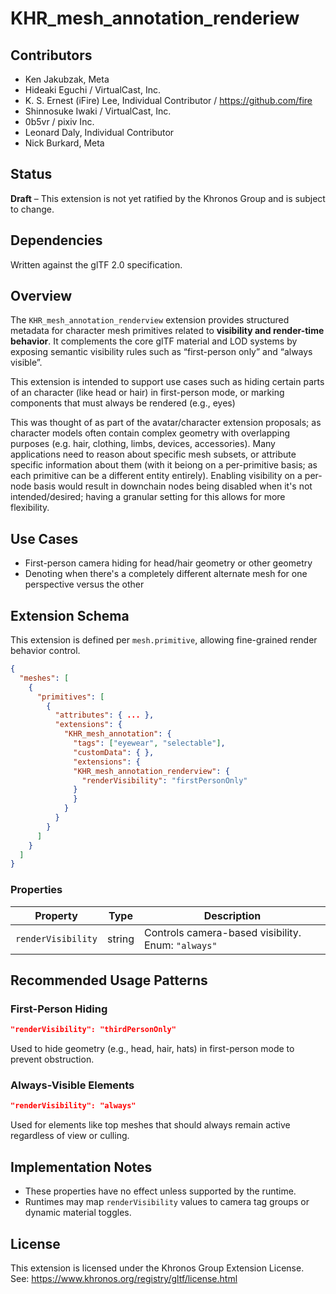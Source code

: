 # KHR_mesh_annotation_renderiew

## Contributors

- Ken Jakubzak, Meta
- Hideaki Eguchi / VirtualCast, Inc.
- K. S. Ernest (iFire) Lee, Individual Contributor / https://github.com/fire
- Shinnosuke Iwaki / VirtualCast, Inc.
- 0b5vr / pixiv Inc.
- Leonard Daly, Individual Contributor
- Nick Burkard, Meta

## Status

**Draft** – This extension is not yet ratified by the Khronos Group and is subject to change.

## Dependencies

Written against the glTF 2.0 specification.

## Overview

The `KHR_mesh_annotation_renderview` extension provides structured metadata for character mesh primitives related to **visibility and render-time behavior**. It complements the core glTF material and LOD systems by exposing semantic visibility rules such as “first-person only” and “always visible”.

This extension is intended to support use cases such as hiding certain parts of an character (like head or hair) in first-person mode, or marking components that must always be rendered (e.g., eyes)

This was thought of as part of the avatar/character extension proposals; as character models often contain complex geometry with overlapping purposes (e.g. hair, clothing, limbs, devices, accessories). Many applications need to reason about specific mesh subsets, or attribute specific information about them (with it beiong on a per-primitive basis; as each primitive can be a different entity entirely). Enabling visibility on a per-node basis would result in downchain nodes being disabled when it's not intended/desired; having a granular setting for this allows for more flexibility. 

## Use Cases

- First-person camera hiding for head/hair geometry or other geometry
- Denoting when there's a completely different alternate mesh for one perspective versus the other


## Extension Schema

This extension is defined per `mesh.primitive`, allowing fine-grained render behavior control.

```json
{
  "meshes": [
    {
      "primitives": [
        {
          "attributes": { ... },
          "extensions": {
            "KHR_mesh_annotation": {
              "tags": ["eyewear", "selectable"],
              "customData": { },
              "extensions": {
              "KHR_mesh_annotation_renderview": {
                "renderVisibility": "firstPersonOnly"
              }
              }
            }
          }
        }
      ]
    }
  ]
}
```

### Properties

| Property         | Type        | Description                                                                 |
|------------------|-------------|-----------------------------------------------------------------------------|
| `renderVisibility` | string    | Controls camera-based visibility. Enum: `"always"` | `"firstPersonOnly"` | `"thirdPersonOnly"` | `"never"` |

## Recommended Usage Patterns

### First-Person Hiding

```json
"renderVisibility": "thirdPersonOnly"
```

Used to hide geometry (e.g., head, hair, hats) in first-person mode to prevent obstruction.

### Always-Visible Elements

```json
"renderVisibility": "always"
```

Used for elements like top meshes that should always remain active regardless of view or culling.

## Implementation Notes

- These properties have no effect unless supported by the runtime.
- Runtimes may map `renderVisibility` values to camera tag groups or dynamic material toggles.

## License

This extension is licensed under the Khronos Group Extension License.  
See: https://www.khronos.org/registry/gltf/license.html
